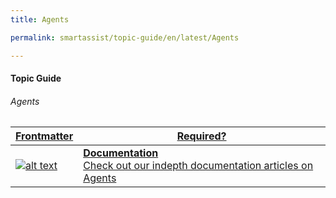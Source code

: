 ```yaml
---
title: Agents

permalink: smartassist/topic-guide/en/latest/Agents     

---
```

#### Topic Guide
###### Agents

<a class="doc-link" target="_blank" href="https://docs.kore.ai/smartassist/getting-started/agent-management/">

| Frontmatter | Required? |
|-------------|-------------|
| ![alt text](images/docIcon.svg "Title") | **Documentation**  <br /> Check out our indepth documentation articles on Agents | 


</a>